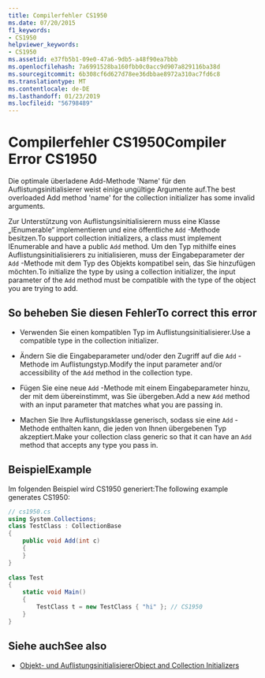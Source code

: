 ```yaml
---
title: Compilerfehler CS1950
ms.date: 07/20/2015
f1_keywords:
- CS1950
helpviewer_keywords:
- CS1950
ms.assetid: e37fb5b1-09e0-47a6-9db5-a48f90ea7bbb
ms.openlocfilehash: 7a6991528ba160fbb0c0acc9d907a829116ba38d
ms.sourcegitcommit: 6b308cf6d627d78ee36dbbae8972a310ac7fd6c8
ms.translationtype: MT
ms.contentlocale: de-DE
ms.lasthandoff: 01/23/2019
ms.locfileid: "56798489"
---
```

# <a name="compiler-error-cs1950"></a><span data-ttu-id="0cb8a-102">Compilerfehler CS1950</span><span class="sxs-lookup"><span data-stu-id="0cb8a-102">Compiler Error CS1950</span></span>
<span data-ttu-id="0cb8a-103">Die optimale überladene Add-Methode 'Name' für den Auflistungsinitialisierer weist einige ungültige Argumente auf.</span><span class="sxs-lookup"><span data-stu-id="0cb8a-103">The best overloaded Add method 'name' for the collection initializer has some invalid arguments.</span></span>  
  
 <span data-ttu-id="0cb8a-104">Zur Unterstützung von Auflistungsinitialisierern muss eine Klasse „IEnumerable“ implementieren und eine öffentliche `Add` -Methode besitzen.</span><span class="sxs-lookup"><span data-stu-id="0cb8a-104">To support collection initializers, a class must implement IEnumerable and have a public `Add` method.</span></span> <span data-ttu-id="0cb8a-105">Um den Typ mithilfe eines Auflistungsinitialisierers zu initialisieren, muss der Eingabeparameter der `Add` -Methode mit dem Typ des Objekts kompatibel sein, das Sie hinzufügen möchten.</span><span class="sxs-lookup"><span data-stu-id="0cb8a-105">To initialize the type by using a collection initializer, the input parameter of the `Add` method must be compatible with the type of the object you are trying to add.</span></span>  
  
## <a name="to-correct-this-error"></a><span data-ttu-id="0cb8a-106">So beheben Sie diesen Fehler</span><span class="sxs-lookup"><span data-stu-id="0cb8a-106">To correct this error</span></span>  
  
-   <span data-ttu-id="0cb8a-107">Verwenden Sie einen kompatiblen Typ im Auflistungsinitialisierer.</span><span class="sxs-lookup"><span data-stu-id="0cb8a-107">Use a compatible type in the collection initializer.</span></span>  
  
-   <span data-ttu-id="0cb8a-108">Ändern Sie die Eingabeparameter und/oder den Zugriff auf die `Add` -Methode im Auflistungstyp.</span><span class="sxs-lookup"><span data-stu-id="0cb8a-108">Modify the input parameter and/or accessibility of the `Add` method in the collection type.</span></span>  
  
-   <span data-ttu-id="0cb8a-109">Fügen Sie eine neue `Add` -Methode mit einem Eingabeparameter hinzu, der mit dem übereinstimmt, was Sie übergeben.</span><span class="sxs-lookup"><span data-stu-id="0cb8a-109">Add a new `Add` method with an input parameter that matches what you are passing in.</span></span>  
  
-   <span data-ttu-id="0cb8a-110">Machen Sie Ihre Auflistungsklasse generisch, sodass sie eine `Add` -Methode enthalten kann, die jeden von Ihnen übergebenen Typ akzeptiert.</span><span class="sxs-lookup"><span data-stu-id="0cb8a-110">Make your collection class generic so that it can have an `Add` method that accepts any type you pass in.</span></span>  
  
## <a name="example"></a><span data-ttu-id="0cb8a-111">Beispiel</span><span class="sxs-lookup"><span data-stu-id="0cb8a-111">Example</span></span>  
 <span data-ttu-id="0cb8a-112">Im folgenden Beispiel wird CS1950 generiert:</span><span class="sxs-lookup"><span data-stu-id="0cb8a-112">The following example generates CS1950:</span></span>  
  
```csharp  
// cs1950.cs  
using System.Collections;  
class TestClass : CollectionBase  
{  
    public void Add(int c)  
    {  
    }  
}  
  
class Test  
{  
    static void Main()  
    {  
        TestClass t = new TestClass { "hi" }; // CS1950  
    }  
}  
```  
  
## <a name="see-also"></a><span data-ttu-id="0cb8a-113">Siehe auch</span><span class="sxs-lookup"><span data-stu-id="0cb8a-113">See also</span></span>

- [<span data-ttu-id="0cb8a-114">Objekt- und Auflistungsinitialisierer</span><span class="sxs-lookup"><span data-stu-id="0cb8a-114">Object and Collection Initializers</span></span>](../../csharp/programming-guide/classes-and-structs/object-and-collection-initializers.md)
